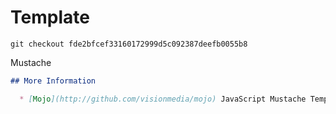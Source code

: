 # Template

    git checkout fde2bfcef33160172999d5c092387deefb0055b8
    
Mustache

```markdown
## More Information

  * [Mojo](http://github.com/visionmedia/mojo) JavaScript Mustache Templates
```
